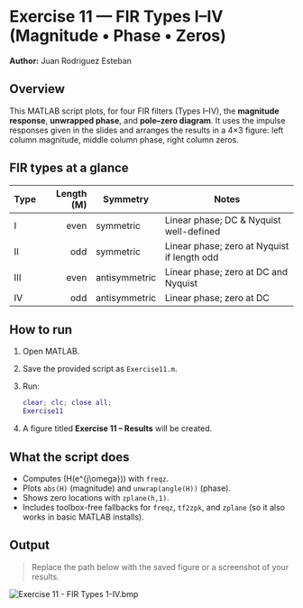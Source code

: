 # Exercise 11 — FIR Types I–IV (Magnitude • Phase • Zeros)

**Author:** Juan Rodriguez Esteban

## Overview

This MATLAB script plots, for four FIR filters (Types I–IV), the **magnitude response**, **unwrapped phase**, and **pole–zero diagram**. It uses the impulse responses given in the slides and arranges the results in a 4×3 figure: left column magnitude, middle column phase, right column zeros.

## FIR types at a glance

| Type | Length (M) | Symmetry      | Notes                                       |
| ---- | ---------: | ------------- | ------------------------------------------- |
| I    |       even | symmetric     | Linear phase; DC & Nyquist well-defined     |
| II   |        odd | symmetric     | Linear phase; zero at Nyquist if length odd |
| III  |       even | antisymmetric | Linear phase; zero at DC and Nyquist        |
| IV   |        odd | antisymmetric | Linear phase; zero at DC                    |

## How to run

1. Open MATLAB.
2. Save the provided script as `Exercise11.m`.
3. Run:

   ```matlab
   clear; clc; close all;
   Exercise11
   ```
4. A figure titled **Exercise 11 – Results** will be created.

## What the script does

* Computes (H(e^{j\omega})) with `freqz`.
* Plots `abs(H)` (magnitude) and `unwrap(angle(H))` (phase).
* Shows zero locations with `zplane(h,1)`.
* Includes toolbox-free fallbacks for `freqz`, `tf2zpk`, and `zplane` (so it also works in basic MATLAB installs).

## Output
> Replace the path below with the saved figure or a screenshot of your results.

![Exercise 11 - FIR Types 1-IV.bmp](https://github.com/user-attachments/files/22781005/Exercise.11.-.FIR.Types.1-IV.bmp)

